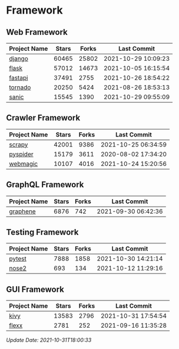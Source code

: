 # Framework

## Web Framework
| Project Name | Stars | Forks | Last Commit |
| ------------ | ----- | ----- | ----------- |
| [django](https://github.com/django/django) | 60465 | 25802 | 2021-10-29 10:09:23 |
| [flask](https://github.com/pallets/flask) | 57012 | 14673 | 2021-10-05 16:15:54 |
| [fastapi](https://github.com/tiangolo/fastapi) | 37491 | 2755 | 2021-10-26 18:54:22 |
| [tornado](https://github.com/tornadoweb/tornado) | 20250 | 5424 | 2021-08-26 18:53:13 |
| [sanic](https://github.com/sanic-org/sanic) | 15545 | 1390 | 2021-10-29 09:55:09 |

## Crawler Framework
| Project Name | Stars | Forks | Last Commit |
| ------------ | ----- | ----- | ----------- |
| [scrapy](https://github.com/scrapy/scrapy) | 42001 | 9386 | 2021-10-25 06:34:59 |
| [pyspider](https://github.com/binux/pyspider) | 15179 | 3611 | 2020-08-02 17:34:20 |
| [webmagic](https://github.com/code4craft/webmagic) | 10107 | 4016 | 2021-10-24 15:20:56 |

## GraphQL Framework
| Project Name | Stars | Forks | Last Commit |
| ------------ | ----- | ----- | ----------- |
| [graphene](https://github.com/graphql-python/graphene) | 6876 | 742 | 2021-09-30 06:42:36 |

## Testing Framework
| Project Name | Stars | Forks | Last Commit |
| ------------ | ----- | ----- | ----------- |
| [pytest](https://github.com/pytest-dev/pytest) | 7888 | 1858 | 2021-10-30 14:21:14 |
| [nose2](https://github.com/nose-devs/nose2) | 693 | 134 | 2021-10-12 11:29:16 |

## GUI Framework
| Project Name | Stars | Forks | Last Commit |
| ------------ | ----- | ----- | ----------- |
| [kivy](https://github.com/kivy/kivy) | 13583 | 2796 | 2021-10-31 17:54:54 |
| [flexx](https://github.com/flexxui/flexx) | 2781 | 252 | 2021-09-16 11:35:28 |

*Update Date: 2021-10-31T18:00:33*